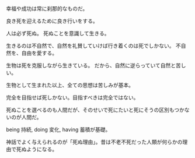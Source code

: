 幸福や成功は常に刹那的なものだ。

良き死を迎えるために良き行いをする。

人は必ず死ぬ。
死ぬことを意識して生きる。

生きるのは不自然で、自然を礼賛していけば行き着くのは死でしかない。
不自然を、自由を愛する。

生物は死を克服しながら生きている。
だから、自然に逆らっていて自然と苦しい。

生物として生まれた以上、全ての思想は苦しみが基本。

完全を目指せば死しかない。目指すべきは完全ではない。

死ぬことを選べるのも人間だが、そのせいで死にたいと死にそうの区別もつかないのが人間だ。

being 持続, doing 変化, having 蓄積が基礎。

神話でよく与えられるのが「死ぬ理由」。昔は不老不死だった人類が何らかの理由で死ぬようになる。
